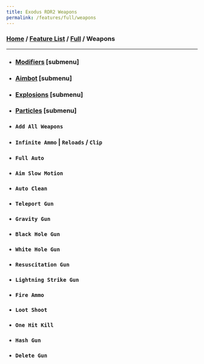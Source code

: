 ```yaml
---
title: Exodus RDR2 Weapons
permalink: /features/full/weapons
---
```

### [Home](/) / [Feature List](/features) / [Full](/features/full) / Weapons
---
- ### [Modifiers](weapons/modifiers) [submenu]
- ### [Aimbot](weapons/aimbot) [submenu]
- ### [Explosions](weapons/explosions) [submenu]
- ### [Particles](weapons/particles) [submenu]
- ### `Add All Weapons`
- ### `Infinite Ammo` | `Reloads` / `Clip`
- ### `Full Auto`
- ### `Aim Slow Motion`
- ### `Auto Clean`
- ### `Teleport Gun`
- ### `Gravity Gun`
- ### `Black Hole Gun`
- ### `White Hole Gun`
- ### `Resuscitation Gun`
- ### `Lightning Strike Gun`
- ### `Fire Ammo`
- ### `Loot Shoot`
- ### `One Hit Kill`
- ### `Hash Gun`
- ### `Delete Gun`
